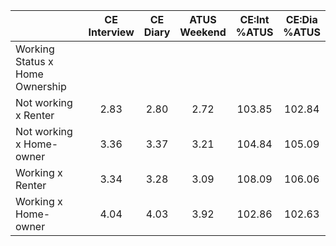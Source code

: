 
|                      | CE<br>Interview |  CE<br>Diary | ATUS<br>Weekend | CE:Int<br>%ATUS | CE:Dia<br>%ATUS |
| -------------------- | :----------: | :----------: | :----------: | :----------: | :----------: |
| Working Status x Home Ownership |              |              |              |              |              |
| Not working x Renter |         2.83 |         2.80 |         2.72 |       103.85 |       102.84 |
| Not working x Home-owner |         3.36 |         3.37 |         3.21 |       104.84 |       105.09 |
| Working x Renter     |         3.34 |         3.28 |         3.09 |       108.09 |       106.06 |
| Working x Home-owner |         4.04 |         4.03 |         3.92 |       102.86 |       102.63 |

